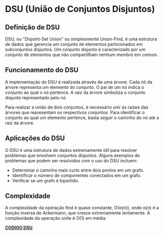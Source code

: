 # DSU (União de Conjuntos Disjuntos)
## Definição de DSU
DSU, ou "Disjoint-Set Union" ou simplesmente Union-Find, é uma estrutura de dados que gerencia um conjunto de elementos particionados em subconjuntos disjuntos. Um conjunto disjunto é caracterizado por um conjunto de elementos que não compartilham nenhum membro em comum.

## Funcionamento do DSU
A implementação do DSU é realizada através de uma árvore. Cada nó da árvore representa um elemento do conjunto. O pai de um nó indica o conjunto ao qual o nó pertence. A raiz da árvore simboliza o conjunto disjunto representado pelo nó.

Para realizar a união de dois conjuntos, é necessário unir as raízes das árvores que representam os respectivos conjuntos. Para identificar o conjunto ao qual um elemento pertence, basta seguir o caminho do nó até a raiz da árvore.

## Aplicações do DSU
O DSU é uma estrutura de dados extremamente útil para resolver problemas que envolvem conjuntos disjuntos. Alguns exemplos de problemas que podem ser resolvidos com o uso do DSU incluem:

- Determinar o caminho mais curto entre dois pontos em um grafo.
- Identificar o número de componentes conectados em um grafo.
- Verificar se um grafo é bipartido.

## Complexidade

A complexidade da operação find é quase constante, O(α(n)), onde α(n) é a função inversa de Ackermann, que cresce extremamente lentamente. A complexidade da operação unite é O(1) em média.

**[CODIGO DSU](./Algoritmos_Basicos/Estrutura%20de%20Dados/DSU/DSU.cpp)**